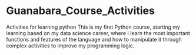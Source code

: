 # Guanabara_Course_Activities
Activities for learning python
This is my first Python course, starting my learning based on my data science career, where I learn the most important functions and features of the language and how to manipulate it through complex activities to improve my programming logic.
